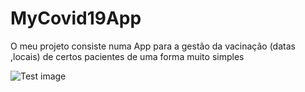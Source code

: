 <h1>MyCovid19App</h1>
O meu projeto consiste numa App para a gestão da vacinação (datas ,locais) de certos pacientes de uma forma muito simples

![Test image](https://https://github.com/leocostaa/MyCovid19App/blob/master/ERme.PNG)
